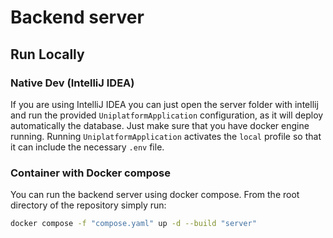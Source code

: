 # Backend server

## Run Locally

### Native Dev (IntelliJ IDEA)

If you are using IntelliJ IDEA you can just open the server folder with intellij and run the provided `UniplatformApplication` configuration, as it will deploy automatically the database. Just make sure that you have docker engine running.
Running `UniplatformApplication` activates the `local` profile so that it can include the necessary `.env` file.

### Container with Docker compose

You can run the backend server using docker compose.
From the root directory of the repository simply run:

```sh
docker compose -f "compose.yaml" up -d --build "server"
```

